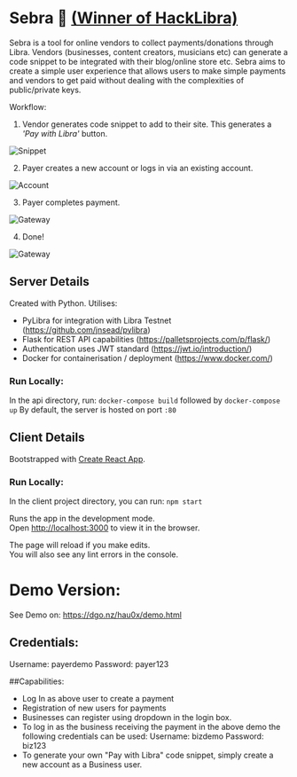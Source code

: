 # Sebra 🦓 [(Winner of HackLibra)](https://medium.com/@hacklibra/hacklibra-winners-8da1a9124628)
Sebra is a tool for online vendors to collect payments/donations through Libra. Vendors (businesses, content creators, musicians etc) can generate a code snippet to be integrated with their blog/online store etc. Sebra aims to create a simple user experience that allows users to make simple payments and vendors to get paid without dealing with the complexities of public/private keys. 

Workflow:
1) Vendor generates code snippet to add to their site. This generates a *'Pay with Libra'* button.

![Snippet](https://i.imgur.com/09qiZ6s.png)

2) Payer creates a new account or logs in via an existing account.

![Account](https://i.imgur.com/lkiq7Im.png) 

3)  Payer completes payment.

![Gateway](https://i.imgur.com/orOD1Wi.png)

4) Done!

![Gateway](https://i.imgur.com/QButaYh.png) 


## Server Details
Created with Python. Utilises:
* PyLibra for integration with Libra Testnet (https://github.com/jnsead/pylibra)
* Flask for REST API capabilities (https://palletsprojects.com/p/flask/)
* Authentication uses JWT standard (https://jwt.io/introduction/)
* Docker for containerisation / deployment (https://www.docker.com/)

### Run Locally:
In the api directory, run: 
`docker-compose build` followed by `docker-compose up`
By default, the server is hosted on port `:80`

## Client Details
Bootstrapped with [Create React App](https://github.com/facebook/create-react-app).

### Run Locally:
In the client project directory, you can run: `npm start`

Runs the app in the development mode.<br>
Open [http://localhost:3000](http://localhost:3000) to view it in the browser.

The page will reload if you make edits.<br>
You will also see any lint errors in the console.


# Demo Version:
See Demo on:
https://dgo.nz/hau0x/demo.html

## Credentials: 
Username:   payerdemo
Password: payer123

##Capabilities:
* Log In as above user to create a payment
* Registration of new users for payments
* Businesses can register using dropdown in the login box.
* To log in as the business receiving the payment in the above demo the following credentials can be used:
    Username: bizdemo
    Password: biz123
* To generate your own "Pay with Libra" code snippet, simply create a new account as a Business user.
